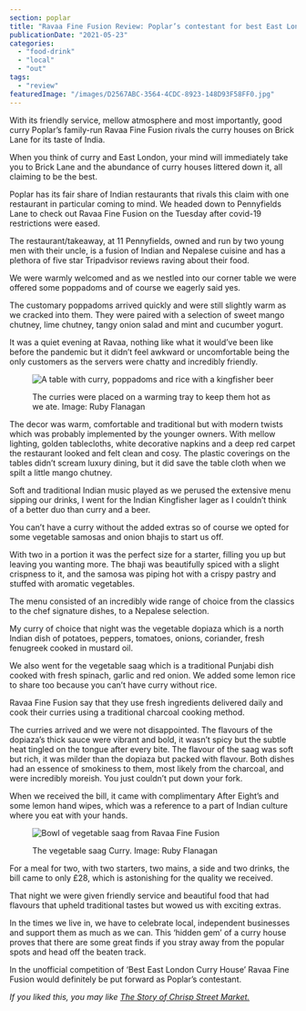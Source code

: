 ```yaml
---
section: poplar
title: "Ravaa Fine Fusion Review: Poplar’s contestant for best East London curry house"
publicationDate: "2021-05-23"
categories: 
  - "food-drink"
  - "local"
  - "out"
tags: 
  - "review"
featuredImage: "/images/D2567ABC-3564-4CDC-8923-148D93F58FF0.jpg"
---
```


With its friendly service, mellow atmosphere and most importantly, good curry Poplar’s family-run Ravaa Fine Fusion rivals the curry houses on Brick Lane for its taste of India.

When you think of curry and East London, your mind will immediately take you to Brick Lane and the abundance of curry houses littered down it, all claiming to be the best. 

Poplar has its fair share of Indian restaurants that rivals this claim with one restaurant in particular coming to mind. We headed down to Pennyfields Lane to check out Ravaa Fine Fusion on the Tuesday after covid-19 restrictions were eased. 

The restaurant/takeaway, at 11 Pennyfields, owned and run by two young men with their uncle, is a fusion of Indian and Nepalese cuisine and has a plethora of five star Tripadvisor reviews raving about their food. 

We were warmly welcomed and as we nestled into our corner table we were offered some poppadoms and of course we eagerly said yes. 

The customary poppadoms arrived quickly and were still slightly warm as we cracked into them. They were paired with a selection of sweet mango chutney, lime chutney, tangy onion salad and mint and cucumber yogurt. 

It was a quiet evening at Ravaa, nothing like what it would’ve been like before the pandemic but it didn’t feel awkward or uncomfortable being the only customers as the servers were chatty and incredibly friendly.

<figure>

![A table with curry, poppadoms and rice with a kingfisher beer](/images/B75FFFB3-5B14-4A0E-802B-CF2F273590CC-1024x768.jpg)

<figcaption>

The curries were placed on a warming tray to keep them hot as we ate. Image: Ruby Flanagan

</figcaption>

</figure>

The decor was warm, comfortable and traditional but with modern twists which was probably implemented by the younger owners. With mellow lighting, golden tablecloths, white decorative napkins and a deep red carpet the restaurant looked and felt clean and cosy. The plastic coverings on the tables didn’t scream luxury dining, but it did save the table cloth when we spilt a little mango chutney. 

Soft and traditional Indian music played as we perused the extensive menu sipping our drinks, I went for the Indian Kingfisher lager as I couldn’t think of a better duo than curry and a beer. 

You can’t have a curry without the added extras so of course we opted for some vegetable samosas and onion bhajis to start us off. 

With two in a portion it was the perfect size for a starter, filling you up but leaving you wanting more. The bhaji was beautifully spiced with a slight crispness to it, and the samosa was piping hot with a crispy pastry and stuffed with aromatic vegetables.

The menu consisted of an incredibly wide range of choice from the classics to the chef signature dishes, to a Nepalese selection. 

My curry of choice that night was the vegetable dopiaza which is a north Indian dish of potatoes, peppers, tomatoes, onions, coriander, fresh fenugreek cooked in mustard oil. 

We also went for the vegetable saag which is a traditional Punjabi dish cooked with fresh spinach, garlic and red onion. We added some lemon rice to share too because you can’t have curry without rice. 

Ravaa Fine Fusion say that they use fresh ingredients delivered daily and cook their curries using a traditional charcoal cooking method.

The curries arrived and we were not disappointed. The flavours of the dopiaza’s thick sauce were vibrant and bold, it wasn’t spicy but the subtle heat tingled on the tongue after every bite. The flavour of the saag was soft but rich, it was milder than the dopiaza but packed with flavour. Both dishes had an essence of smokiness to them, most likely from the charcoal, and were incredibly moreish. You just couldn’t put down your fork. 

When we received the bill, it came with complimentary After Eight’s and some lemon hand wipes, which was a reference to a part of Indian culture where you eat with your hands.

<figure>

![Bowl of vegetable saag from Ravaa Fine Fusion](/images/4D18B592-D166-467C-A464-40080D6711F1-1024x768.jpg)

<figcaption>

The vegetable saag Curry. Image: Ruby Flanagan

</figcaption>

</figure>

For a meal for two, with two starters, two mains, a side and two drinks, the bill came to only £28, which is astonishing for the quality we received. 

That night we were given friendly service and beautiful food that had flavours that upheld traditional tastes but wowed us with exciting extras.

In the times we live in, we have to celebrate local, independent businesses and support them as much as we can. This ‘hidden gem’ of a curry house proves that there are some great finds if you stray away from the popular spots and head off the beaten track. 

In the unofficial competition of ‘Best East London Curry House’ Ravaa Fine Fusion would definitely be put forward as Poplar’s contestant. 

_If you liked this, you may like [The Story of Chrisp Street Market.](https://poplarlondon.co.uk/chrisp-street-market-history/)_
